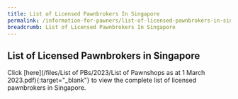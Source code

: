 ```yaml
---
title: List of Licensed Pawnbrokers In Singapore
permalink: /information-for-pawners/list-of-licensed-pawnbrokers-in-singapore/
breadcrumb: List of Licensed Pawnbrokers In Singapore
---
```

List of Licensed Pawnbrokers in Singapore
---
Click [here](/files/List of PBs/2023/List of Pawnshops as at 1 March 2023.pdf){:target="_blank"} to view the complete list of licensed pawnbrokers in Singapore.